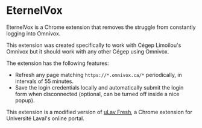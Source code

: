 # EternelVox

EternelVox is a Chrome extension that removes the struggle from constantly logging into Omnivox.

This extension was created specifically to work with Cégep Limoilou's Omnivox but it should work with any other Cégep using Omnivox.

The extension has the following features:
- Refresh any page matching `https://*.omnivox.ca/*` periodically, in intervals of 55 minutes.
- Save the login credentials locally and automatically submit the login form when disconnected (optional, can be turned off inside a nice popup).

This extension is a modified version of [uLav Fresh](https://github.com/lefreud/ulav-fresh), a Chrome extension for Université Laval's online portal.
